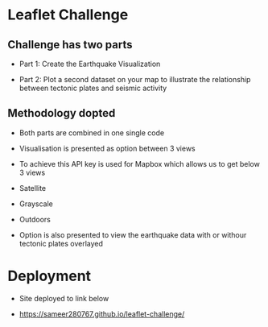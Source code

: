 # Leaflet Challenge

## Challenge has two parts

* Part 1: Create the Earthquake Visualization

* Part 2: Plot a second dataset on your map to illustrate the relationship between tectonic plates and seismic activity

## Methodology dopted

* Both parts are combined in one single code

* Visualisation is presented as option between 3 views

* To achieve this API key is used for Mapbox which allows us to get below 3 views

* Satellite

* Grayscale

* Outdoors

* Option is also presented to view the earthquake data with or withour tectonic plates overlayed 

# Deployment

* Site deployed to link below

* https://sameer280767.github.io/leaflet-challenge/
